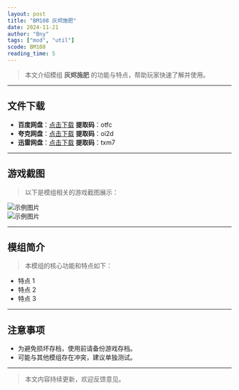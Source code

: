 ```yaml
---
layout: post
title: "BM108 灰烬施肥"
date: 2024-11-21
author: "Bny"
tags: ["mod", "util"]
scode: BM108
reading_time: 5
---
```


> 本文介绍模组 **灰烬施肥** 的功能与特点，帮助玩家快速了解并使用。

---





## 文件下载
- **百度网盘**：[点击下载](https://pan.baidu.com/s/1ZUzpPP7wfiGVVXBE3bkddg?pwd=otfc)  **提取码**：otfc  
- **夸克网盘**：[点击下载](https://pan.quark.cn/s/fdec74095f05?pwd=oi2d)  **提取码**：oi2d  
- **迅雷网盘**：[点击下载](https://pan.xunlei.com/s/VOCCbdxuQNZoOrhJ3-A82g1zA1?pwd=txm7)  **提取码**：txm7  

---

## 游戏截图
> 以下是模组相关的游戏截图展示：

![示例图片](https://example.com/screenshot1.jpg)  
![示例图片](https://example.com/screenshot2.jpg)

---

## 模组简介
> 本模组的核心功能和特点如下：
- 特点 1
- 特点 2
- 特点 3

---

## 注意事项
- 为避免损坏存档，使用前请备份游戏存档。
- 可能与其他模组存在冲突，建议单独测试。

---

> 本文内容持续更新，欢迎反馈意见。
